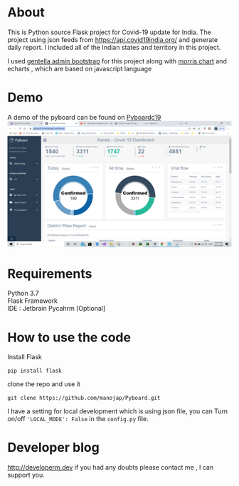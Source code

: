 # About

This is Python source Flask project for Covid-19 update for India. The project using 
json feeds from https://api.covid19india.org/ and generate daily report. I included all
of the Indian states and territory in this project.

I used [gentella admin bootstrap](https://github.com/afourmy/flask-gentelella) for this project along with [morris chart](http://morrisjs.github.io/morris.js/) and echarts , which are based on javascript language

# Demo

A demo of the pyboard can be found on [Pyboardc19](https://pyboardc19.herokuapp.com/)
![Pyboard19](pyboard.png)
# Requirements

Python 3.7 <br>
Flask Framework <br>
IDE : Jetbrain Pycahrm [Optional] <br>
# How to use the code 

Install Flask
``` 
pip install flask
```
clone the repo and use it 

```
git clone https://github.com/manojap/Pyboard.git
``` 
I have a setting for local development which is using json file, you can Turn on/off  `'LOCAL_MODE': False` 
in the `config.py` file.
 
# Developer blog

http://developerm.dev 
if you had any doubts please contact me , I can support you.
